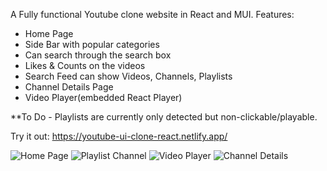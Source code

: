A Fully functional Youtube clone website in React and MUI. 
Features: 
- Home Page
- Side Bar with popular categories
- Can search through the search box
- Likes & Counts on the videos 
- Search Feed can show Videos, Channels, Playlists
- Channel Details Page
- Video Player(embedded React Player)

**To Do - Playlists are currently only detected but non-clickable/playable. 

Try it out: https://youtube-ui-clone-react.netlify.app/

![Home Page](https://user-images.githubusercontent.com/26090486/194733793-7b64780b-f0a2-4781-b9eb-7737dd996754.png)
![Playlist Channel](https://user-images.githubusercontent.com/26090486/194733796-ea4f8522-2d39-4437-ac59-a60ae34e3270.png)
![Video Player](https://user-images.githubusercontent.com/26090486/194733798-8d00432c-558d-48e2-a782-8f0d0b6d7bfd.png)
![Channel Details](https://user-images.githubusercontent.com/26090486/194733799-1158b0d4-dd40-4ce2-96a5-afccaf6bfe55.png)
